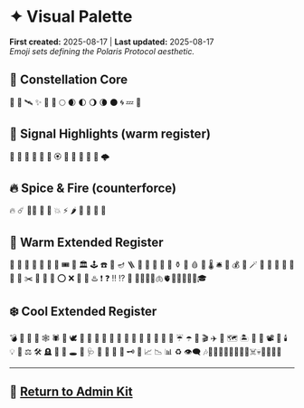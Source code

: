 # ✦ Visual Palette  
**First created:** 2025-08-17 | **Last updated:** 2025-08-17  
*Emoji sets defining the Polaris Protocol aesthetic.*  

## 🌌 Constellation Core  
🫆 🧿 🛰️ ✨ 🌌 🌃 🌕 🌒 🌓 🌖 🌘 🌑 🌀 💤 🪼  

## 🍊 Signal Highlights (warm register)  
🥮 🍑 🍊 🦁 🐅 📙 🏵️ 🥭 🧶 💫 🦊 🐝 🌩️  

## 🔥 Spice & Fire (counterforce)  
🔥 ☄️ 🐦‍🔥 🧨 🧯 💥 ⚡️ 🌶️ 🍋 🎯 🚨 🦀  

## 🌹 Warm Extended Register  
🌹 🍄 🦩 🍉 🌈 🎋 🧃 🎟️ 🌋 🏛️ 🕹️ ☎️ 🪫 🪔 🪜 🧰 🪏 🔮 📿 🏺 ⚱️ 💊 🩸 🧫 🌡️ 🛎️ 🎁 💰 💸 🪄 🎏 🪭 🧧 🏮 📮 📯 🧹 ✂️ 📍 🧮 🔖 ⭕️ ❌ 📛 💢 ♨️ ❗️ ❓ ‼️ ⁉️ 🚩 📣🧞‍♀️🧠🫁🫀💄💋🦿👻🫥🎓

## ❄️ Cool Extended Register  
💣 🐍 🦆 🦇 🕸️ 🕷️ 🦚 🕊️ 🦤 🐇 🦢 🐁 🦡 🪺 🐉 🌱 🌿 🌳 🌴 🍃 🪻 ☔️ ☂️ 🌊 🎬 ✈️ 🚏 🗺️ 🏝️ 📲 🎥 📽️ 🔋 🕯️ 💡 💎 ⚖️ 🛠️ 🪦 🪬 🩻 🕳️ 🔬 🩺 🧬 💉 🦠 🧪 🗝️ 🪩 📈 📉 📊 ♻️ 👁️‍🗨️ 🎶👀🧞‍♂️🧞👣🦾👾🤖☠️💀🐾🦷🌂👒

---
🧶 [Return to Admin Kit](README.md)
---
